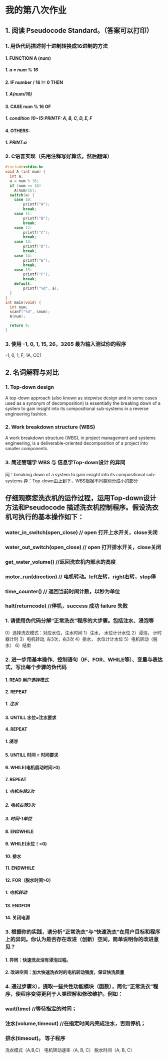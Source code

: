 # 我的第八次作业

## 1. 阅读 Pseudocode Standard。（答案可以打印）

### 1. 用伪代码描述将十进制转换成16进制的方法

#### 1. FUNCTION A (num) 
##### 1. a = num % 16
#### 2. IF number / 16 != 0 THEN 
##### 1. A(num/16)
#### 3. CASE num % 16 OF 
##### 1. condition 10~15:PRINTF: A, B, C, D, E, F
#### 4. OTHERS: 
##### 1. PRINT:a

### 2. C语言实现（先用注释写好算法，然后翻译）
``` c
#include<stdio.h>
void A (int num) {
  int a;
  a = num % 16;
  if (num >= 16)
    A(num/16);
  switch(a) {
    case 10:
        printf("A");
        break;
    case 11:
        printf("B");
        break;
    case 12:
        printf("C");
        break;
    case 13:
        printf("D");
        break;
    case 14:
        printf("E");
        break;
    case 15:
        printf("F");
        break;
    default:
        printf("%d", a);
  } 
} 
int main(void) {
  int num;
  scanf("%d", &num);
  A(num);

  return 0;
}
``` 
### 3. 使用 -1, 0, 1, 15, 26，3265 最为输入测试你的程序
-1, 0, 1, F, 1A, CC1

## 2. 名词解释与对比
### 1. Top-down design

A top-down approach (also known as stepwise design and in some cases used as a synonym of decomposition) is essentially the breaking down of a system to gain insight into its compositional sub-systems in a reverse engineering fashion.

### 2. Work breakdown structure (WBS)

A work breakdown structure (WBS), in project management and systems engineering, is a deliverable-oriented decomposition of a project into smaller components.

### 3. 简述管理学 WBS 与 信息学Top-down设计 的异同

同：breaking down of a system to gain insight into its compositional sub-systems 
异：Top-down由上到下，WBS根据不同类别分成小的部分

## 仔细观察您洗衣机的运作过程，运用Top-down设计方法和Pseudocode 描述洗衣机控制程序。假设洗衣机可执行的基本操作如下：
### water_in_switch(open_close) // open 打开上水开关，close关闭
### water_out_switch(open_close) // open 打开排水开关，close关闭
### get_water_volume() //返回洗衣机内部水的高度
### motor_run(direction) // 电机转动。left左转，right右转，stop停
### time_counter() // 返回当前时间计数，以秒为单位
### halt(returncode) //停机，success 成功 failure 失败

### 1. 请使用伪代码分解“正常洗衣”程序的大步骤。包括注水、浸泡等

0）选择洗衣模式：对应水位，注水时间 
1）注水， 水位计计水位 
2）浸泡， 计时器计时 
3）电机转动, 左3次，右3次 
4）排水， 水位计计水位 
5）电机转动（脱水） 
6）结束

### 2. 进一步用基本操作、控制语句（IF、FOR、WHILE等）、变量与表达式，写出每个步骤的伪代码

#### 1. READ 用户选择模式
#### 2. REPEAT 
##### 1. 注水
#### 3. UNTILL 水位=注水要求
#### 4. REPEAT 
##### 1.浸泡
#### 5. UNTILL 时间 = 时间要求
#### 6. WHILE(电机启动时间>0)
#### 7. REPEAT 
##### 1. 电机左转3次
##### 2. 电机右转3次
##### 3. 时间-1单位
#### 8. ENDWHILE
#### 9. WHILE(水位！=0)
#### 10. 排水
#### 11. ENDWHILE
#### 12. FOR（脱水时间>0） 
##### 1. 电机转动
#### 13. ENDFOR
#### 14. 关闭电源


### 3. 根据你的实践，请分析“正常洗衣”与“快速洗衣”在用户目标和程序上的异同。你认为是否存在改进（创新）空间，简单说明你的改进意见？

#### 1. 异同：快速洗衣没有浸泡过程。
#### 2. 改进空间：加大快速洗衣时的电机转动强度，保证快洗质量 

### 4. 通过步骤3），提取一些共性功能模块（函数），简化“正常洗衣”程序，使程序变得更利于人类理解和修改维护。例如：
### wait(time) //等待指定的时间；
### 注水(volume,timeout) //在指定时间内完成注水，否则停机；
### 排水(timeout)。 等子程序

洗衣模式（A,B,C） 
电机转动速率（A, B, C） 
脱水时间（A, B, C）